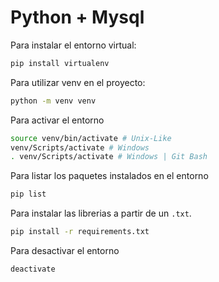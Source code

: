 # Python + Mysql

Para instalar el entorno virtual:
```bash
pip install virtualenv
```
Para utilizar venv en el proyecto:

```bash
python -m venv venv
```
Para activar el entorno
```bash
source venv/bin/activate # Unix-Like
venv/Scripts/activate # Windows
. venv/Scripts/activate # Windows | Git Bash
```
Para listar los paquetes instalados en el entorno
```bash
pip list
```

Para instalar las librerias a partir de un `.txt`.

```bash
pip install -r requirements.txt
```

Para desactivar el entorno
```bash
deactivate
```